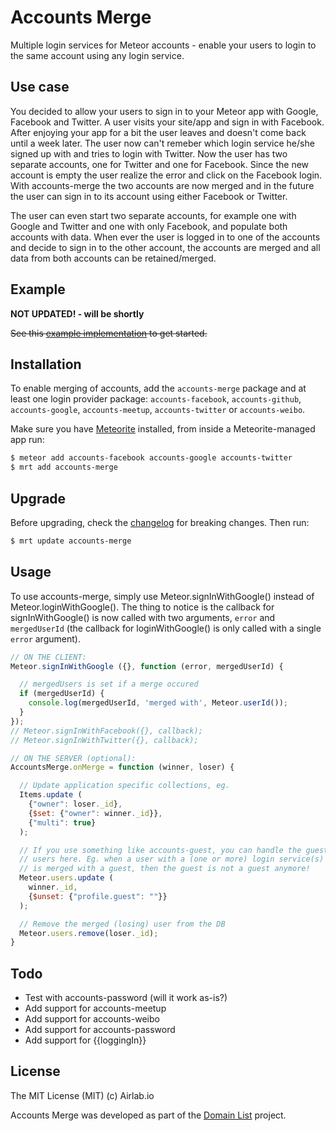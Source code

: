 # Accounts Merge
Multiple login services for Meteor accounts - enable your users to login to the same account using any login service.

## Use case
You decided to allow your users to sign in to your Meteor app with Google, Facebook and Twitter. A user visits your site/app and sign in with Facebook. After enjoying your app for a bit the user leaves and doesn't come back until a week later. The user now can't remeber which login service he/she signed up with and tries to login with Twitter. Now the user has two separate accounts, one for Twitter and one for Facebook. Since the new account is empty the user realize the error and click on the Facebook login. With accounts-merge the two accounts are now merged and in the future the user can sign in to its account using either Facebook or Twitter.

The user can even start two separate accounts, for example one with Google and Twitter and one with only Facebook, and populate both accounts with data. When ever the user is logged in to one of the accounts and decide to sign in to the other account, the accounts are merged and all data from both accounts can be retained/merged.

## Example
**NOT UPDATED! - will be shortly**

~~See this [example implementation](https://github.com/lirbank/meteor-accounts-merge-example) to get started.~~

## Installation
To enable merging of accounts, add the `accounts-merge` package and at least one login provider package: `accounts-facebook`, `accounts-github`, `accounts-google`, `accounts-meetup`, `accounts-twitter` or `accounts-weibo`.

Make sure you have [Meteorite](https://github.com/oortcloud/meteorite/) installed, from inside a Meteorite-managed app run:
``` sh
$ meteor add accounts-facebook accounts-google accounts-twitter
$ mrt add accounts-merge
```

## Upgrade
Before upgrading, check the [changelog](https://github.com/lirbank/meteor-accounts-merge/blob/master/History.md) for breaking changes. Then run:
``` sh
$ mrt update accounts-merge
```

## Usage
To use accounts-merge, simply use Meteor.signInWithGoogle() instead of Meteor.loginWithGoogle(). The thing to notice is the callback for signInWithGoogle() is now called with two arguments, `error` and `mergedUserId` (the callback for loginWithGoogle() is only called with a single `error` argument).

```javascript
// ON THE CLIENT:
Meteor.signInWithGoogle ({}, function (error, mergedUserId) {

  // mergedUsers is set if a merge occured
  if (mergedUserId) {
    console.log(mergedUserId, 'merged with', Meteor.userId());
  }
});
// Meteor.signInWithFacebook({}, callback);
// Meteor.signInWithTwitter({}, callback);
```

```javascript
// ON THE SERVER (optional):
AccountsMerge.onMerge = function (winner, loser) {

  // Update application specific collections, eg.
  Items.update (
    {"owner": loser._id},
    {$set: {"owner": winner._id}},
    {"multi": true}
  );

  // If you use something like accounts-guest, you can handle the guest
  // users here. Eg. when a user with a (one or more) login service(s) 
  // is merged with a guest, then the guest is not a guest anymore!
  Meteor.users.update (
    winner._id, 
    {$unset: {"profile.guest": ""}}
  );

  // Remove the merged (losing) user from the DB
  Meteor.users.remove(loser._id);
}
```

## Todo
* Test with accounts-password (will it work as-is?)
* Add support for accounts-meetup
* Add support for accounts-weibo
* Add support for accounts-password
* Add support for {{loggingIn}}

## License
The MIT License (MIT) (c) Airlab.io

Accounts Merge was developed as part of the [Domain List](http://domainlist.io/) project.
